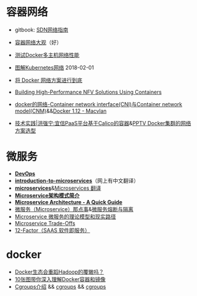 
#  容器网络  
- gitbook:  [SDN网络指南](https://github.com/feiskyer/sdn-handbook)

- [容器网络大观](http://www.sdnlab.com/17141.html)（好）

- [测试Docker多主机网络性能](http://www.tuicool.com/articles/uMzmyq3)

- [图解Kubernetes网络](https://mp.weixin.qq.com/s/NETiIHI7pib1Ws6ltPDtjA)  2018-02-01

- [将 Docker 网络方案进行到底](http://mp.weixin.qq.com/s?__biz=MzA3MDg4Nzc2NQ==&mid=2652133664&idx=1&sn=e96085a945eea13a948779b231af558e&scene=0#wechat_redirect)

- [Building High-Performance NFV Solutions Using Containers](http://events.linuxfoundation.org/sites/events/files/slides/Jun_Nakajima_NFV_Container_final.pdf)

- [docker的网络-Container network interface(CNI)与Container network model(CNM)](https://xuxinkun.github.io/2016/07/22/cni-cnm/)&&[Docker 1.12 - Macvlan](https://raesene.github.io/blog/2016/07/23/Docker-MacVLAN/)

- [技术实践|洪强宁:宜信PaaS平台基于Calico的容器](http://mt.sohu.com/20160225/n438516745.shtml)&[PPTV Docker集群的网络方案选型 ](http://www.tuicool.com/articles/UbeyEj3)


# 微服务 
  
- [**DevOps**](https://en.wikipedia.org/wiki/DevOps)
- [**introduction-to-microservices**](https://www.nginx.com/blog/introduction-to-microservices/)（网上有中文翻译）
- [**microservices**](http://martinfowler.com/articles/microservices.html)&[Microservices 翻译](https://yq.aliyun.com/articles/38515?spm=5176.blog2764.yqblogcon1.56.iuH8ug)
- [**Microservice架构模式简介** ](http://www.cnblogs.com/loveis715/p/4644266.html)
- [**Microservice Architecture - A Quick Guide**](http://colobu.com/2015/04/10/microservice-architecture-a-quick-guide/)
- [微服务（Microservice）那点事](https://yq.aliyun.com/articles/2764?hmsr=toutiao.io&utm_medium=toutiao.io&utm_source=toutiao.io)&[微服务熔断与隔离](https://yq.aliyun.com/articles/7443)
- [Microservice 微服务的理论模型和现实路径](http://mp.weixin.qq.com/s?__biz=MzAxMTEyOTQ5OQ==&mid=2650610530&idx=1&sn=acd24986fe42181fcd81496f7a922f33#rd)
- [Microservice Trade-Offs](http://martinfowler.com/articles/microservice-trade-offs.html?utm_source=wanqu.co&utm_campaign=Wanqu+Daily&utm_medium=website)
- [12-Factor（SAAS 软件即服务）](http://12factor.net/zh_cn/)


# docker 
- [Docker生态会重蹈Hadoop的覆辙吗？](http://mp.weixin.qq.com/s?__biz=MzA5NDg3ODMxNw==&mid=2649535024&idx=1&sn=5e15a1afd3adfd3dca538c688e28d1e2&scene=1&srcid=0823tcjhhk21e4dFuI7CT3Iu#rd)
- [10张图带你深入理解Docker容器和镜像](http://dockone.io/article/783)
- [Cgroups介绍](https://sysadmincasts.com/episodes/14-introduction-to-linux--control-groups-cgroups) &&  [cgroups](http://www.slideshare.net/jpetazzo/anatomy-of-a-container-namespaces-cgroups-some-filesystem-magic-linuxcon?qid=358ef0f1-db29-4bb2-91ff-3817674ae0da&v=&b=&from_search=1) && [cgroups](http://www.slideshare.net/kerneltlv/namespaces-and-cgroups-the-basis-of-linux-containers?qid=769991d4-38c1-426d-bb89-0597cfdb362a&v=&b=&from_search=3)





   

